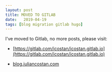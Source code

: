 ```yaml
---
layout: post
title: MOVED TO GITLAB
date:   2019-04-19
tags: [blog migration gitlab hugo]
---
```


I've moved to Gitlab, no more posts, please visit:

- [https://gitlab.com/icostan/icostan.gitlab.io](https://gitlab.com/icostan/icostan.gitlab.io)

- [blog.iuliancostan.com](http://blog.iuliancostan.com)
